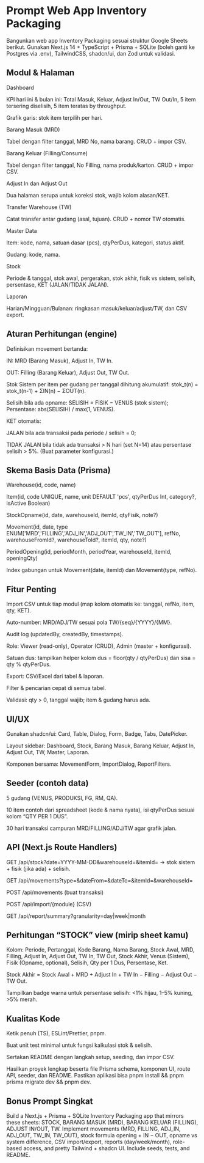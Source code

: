 # Prompt Web App Inventory Packaging

Bangunkan web app Inventory Packaging sesuai struktur Google Sheets berikut. Gunakan Next.js 14 + TypeScript + Prisma + SQLite (boleh ganti ke Postgres via .env), TailwindCSS, shadcn/ui, dan Zod untuk validasi.

## Modul & Halaman

Dashboard

KPI hari ini & bulan ini: Total Masuk, Keluar, Adjust In/Out, TW Out/In, 5 item tersering diselisih, 5 item teratas by throughput.

Grafik garis: stok item terpilih per hari.

Barang Masuk (MRD)

Tabel dengan filter tanggal, MRD No, nama barang. CRUD + impor CSV.

Barang Keluar (Filling/Consume)

Tabel dengan filter tanggal, No Filling, nama produk/karton. CRUD + impor CSV.

Adjust In dan Adjust Out

Dua halaman serupa untuk koreksi stok, wajib kolom alasan/KET.

Transfer Warehouse (TW)

Catat transfer antar gudang (asal, tujuan). CRUD + nomor TW otomatis.

Master Data

Item: kode, nama, satuan dasar (pcs), qtyPerDus, kategori, status aktif.

Gudang: kode, nama.

Stock

Periode & tanggal, stok awal, pergerakan, stok akhir, fisik vs sistem, selisih, persentase, KET (JALAN/TIDAK JALAN).

Laporan

Harian/Mingguan/Bulanan: ringkasan masuk/keluar/adjust/TW, dan CSV export.

## Aturan Perhitungan (engine)

Definisikan movement bertanda:

IN: MRD (Barang Masuk), Adjust In, TW In.

OUT: Filling (Barang Keluar), Adjust Out, TW Out.

Stok Sistem per item per gudang per tanggal dihitung akumulatif:
stok_t(n) = stok_t(n-1) + ΣIN(n) − ΣOUT(n).

Selisih bila ada opname: SELISIH = FISIK − VENUS (stok sistem);
Persentase: abs(SELISIH) / max(1, VENUS).

KET otomatis:

JALAN bila ada transaksi pada periode / selisih = 0;

TIDAK JALAN bila tidak ada transaksi > N hari (set N=14) atau persentase selisih > 5%. (Buat parameter konfigurasi.)

## Skema Basis Data (Prisma)

Warehouse(id, code, name)

Item(id, code UNIQUE, name, unit DEFAULT 'pcs', qtyPerDus Int, category?, isActive Boolean)

StockOpname(id, date, warehouseId, itemId, qtyFisik, note?)

Movement(id, date, type ENUM['MRD','FILLING','ADJ_IN','ADJ_OUT','TW_IN','TW_OUT'], refNo, warehouseFromId?, warehouseToId?, itemId, qty, note?)

PeriodOpening(id, periodMonth, periodYear, warehouseId, itemId, openingQty)

Index gabungan untuk Movement(date, itemId) dan Movement(type, refNo).

## Fitur Penting

Import CSV untuk tiap modul (map kolom otomatis ke: tanggal, refNo, item, qty, KET).

Auto-number: MRD/ADJ/TW sesuai pola TW/{seq}/{YYYY}/{MM}.

Audit log (updatedBy, createdBy, timestamps).

Role: Viewer (read-only), Operator (CRUD), Admin (master + konfigurasi).

Satuan dus: tampilkan helper kolom dus = floor(qty / qtyPerDus) dan sisa = qty % qtyPerDus.

Export: CSV/Excel dari tabel & laporan.

Filter & pencarian cepat di semua tabel.

Validasi: qty > 0, tanggal wajib; item & gudang harus ada.

## UI/UX

Gunakan shadcn/ui: Card, Table, Dialog, Form, Badge, Tabs, DatePicker.

Layout sidebar: Dashboard, Stock, Barang Masuk, Barang Keluar, Adjust In, Adjust Out, TW, Master, Laporan.

Komponen bersama: MovementForm, ImportDialog, ReportFilters.

## Seeder (contoh data)

5 gudang (VENUS, PRODUKSI, FG, RM, QA).

10 item contoh dari spreadsheet (kode & nama nyata), isi qtyPerDus sesuai kolom “QTY PER 1 DUS”.

30 hari transaksi campuran MRD/FILLING/ADJ/TW agar grafik jalan.

## API (Next.js Route Handlers)

GET /api/stock?date=YYYY-MM-DD&warehouseId=&itemId= → stok sistem + fisik (jika ada) + selisih.

GET /api/movements?type=&dateFrom=&dateTo=&itemId=&warehouseId=

POST /api/movements (buat transaksi)

POST /api/import/{module} (CSV)

GET /api/report/summary?granularity=day|week|month

## Perhitungan “STOCK” view (mirip sheet kamu)

Kolom: Periode, Pertanggal, Kode Barang, Nama Barang, Stock Awal, MRD, Filling, Adjust In, Adjust Out, TW In, TW Out, Stock Akhir, Venus (Sistem), Fisik (Opname, optional), Selisih, Qty per 1 Dus, Persentase, Ket.

Stock Akhir = Stock Awal + MRD + Adjust In + TW In − Filling − Adjust Out − TW Out.

Tampilkan badge warna untuk persentase selisih: <1% hijau, 1–5% kuning, >5% merah.

## Kualitas Kode

Ketik penuh (TS), ESLint/Prettier, pnpm.

Buat unit test minimal untuk fungsi kalkulasi stok & selisih.

Sertakan README dengan langkah setup, seeding, dan impor CSV.

Hasilkan proyek lengkap beserta file Prisma schema, komponen UI, route API, seeder, dan README. Pastikan aplikasi bisa pnpm install && pnpm prisma migrate dev && pnpm dev.

## Bonus Prompt Singkat

Build a Next.js + Prisma + SQLite Inventory Packaging app that mirrors these sheets: STOCK, BARANG MASUK (MRD), BARANG KELUAR (FILLING), ADJUST IN/OUT, TW. Implement movements (MRD, FILLING, ADJ_IN, ADJ_OUT, TW_IN, TW_OUT), stock formula opening + IN − OUT, opname vs system difference, CSV import/export, reports (day/week/month), role-based access, and pretty Tailwind + shadcn UI. Include seeds, tests, and README.
